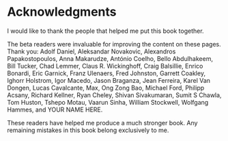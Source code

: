 # Acknowledgments

I would like to thank the people
that helped me put this book together.

The beta readers were invaluable
for improving the content
on these pages.
Thank you:
Adolf Daniel,
Aleksandar Novakovic,
Alexandros Papakostopoulos,
Anna Makarudze,
António Coelho,
Bello Abdulhakeem,
Bill Tucker,
Chad Lemmer,
Claus R. Wickinghoff,
Craig Balsillie,
Enrico Bonardi,
Eric Garnick,
Franz Ulenaers,
Fred Johnston,
Garrett Coakley,
Ighorr Holstrom,
Igor Macedo,
Jason Braganza,
Jean Ferreira,
Karel Van Dongen,
Lucas Cavalcante,
Max, Ong Zong Bao,
Michael Ford,
Philipp Acsany,
Richard Kellner,
Ryan Cheley,
Shivan Sivakumaran,
Sumit S Chawla,
Tom Huston,
Tshepo Motau,
Vaarun Sinha,
William Stockwell,
Wolfgang Hammes,
and
YOUR NAME HERE.

These readers have helped me
produce a much stronger book.
Any remaining mistakes in this book
belong exclusively to me.
